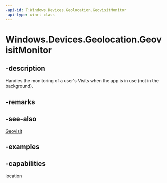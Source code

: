 ```yaml
---
-api-id: T:Windows.Devices.Geolocation.GeovisitMonitor
-api-type: winrt class
---
```


<!-- Class syntax.
public class GeovisitMonitor 
-->

# Windows.Devices.Geolocation.GeovisitMonitor

## -description
Handles the monitoring of a user's Visits when the app is in use (not in the background).

## -remarks

## -see-also
[Geovisit](Geovisit.md)

## -examples


## -capabilities
location
